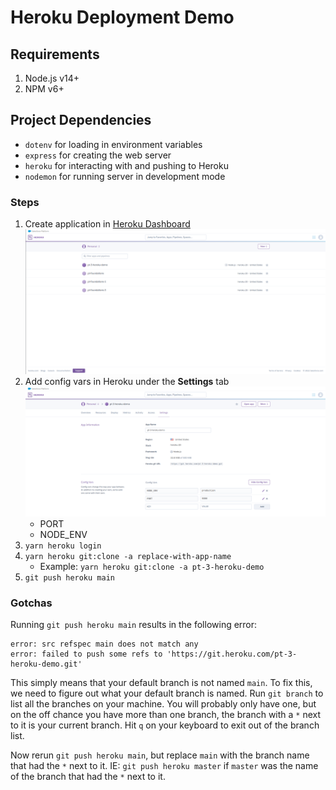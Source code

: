 # Heroku Deployment Demo

## Requirements
1. Node.js v14+
2. NPM v6+

## Project Dependencies
- `dotenv` for loading in environment variables
- `express` for creating the web server
- `heroku` for interacting with and pushing to Heroku
- `nodemon` for running server in development mode

### Steps
1. Create application in [Heroku Dashboard](https://dashboard.heroku.com/apps)
![Heroku Apps Dashboard](./docs/assets/heroku_apps_dashboard.png)
2. Add config vars in Heroku under the **Settings** tab
![Heroku Config Vars Dashboard](./docs/assets/heroku_config_vars.png)
    - PORT
    - NODE_ENV
3. `yarn heroku login`
4. `yarn heroku git:clone -a replace-with-app-name`
    - Example: `yarn heroku git:clone -a pt-3-heroku-demo`
5. `git push heroku main`

### Gotchas

Running `git push heroku main` results in the following error:
```
error: src refspec main does not match any
error: failed to push some refs to 'https://git.heroku.com/pt-3-heroku-demo.git'
```

This simply means that your default branch is not named `main`. To fix this, we need to figure out what your default branch is named. Run `git branch` to list all the branches on your machine. You will probably only have one, but on the off chance you have more than one branch, the branch with a `*` next to it is your current branch. Hit `q` on your keyboard to exit out of the branch list. 

Now rerun `git push heroku main`, but replace `main` with the branch name that had the `*` next to it. IE: `git push heroku master` if `master` was the name of the branch that had the `*` next to it.
